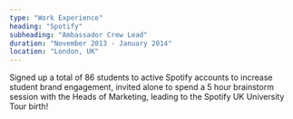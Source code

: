 ```yaml
---
type: "Work Experience"
heading: "Spotify"
subheading: "Ambassador Crew Lead"
duration: "November 2013 - January 2014"
location: "London, UK"
---
```

Signed up a total of 86 students to active Spotify accounts to increase student
brand engagement, invited alone to spend a 5 hour brainstorm session with the Heads of
Marketing, leading to the Spotify UK University Tour birth!

